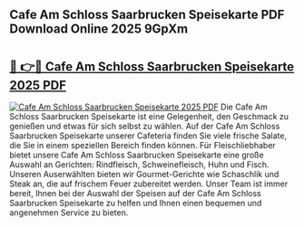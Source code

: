 ## Cafe Am Schloss Saarbrucken Speisekarte PDF Download Online 2025 9GpXm

# <h2><a href="http://gc8psc.nevu.top/?p=Cafe+Am+Schloss+Saarbrucken+Speisekarte">🔗 👉🔴 Cafe Am Schloss Saarbrucken Speisekarte 2025 PDF</a></h2>

[![Cafe Am Schloss Saarbrucken Speisekarte 2025 PDF](https://i.imgur.com/dBaPXMq.png)](http://gc8psc.nevu.top/?p=Cafe+Am+Schloss+Saarbrucken+Speisekarte)
Die Cafe Am Schloss Saarbrucken Speisekarte ist eine Gelegenheit, den Geschmack zu genießen und etwas für sich selbst zu wählen. Auf der Cafe Am Schloss Saarbrucken Speisekarte unserer Cafeteria finden Sie viele frische Salate, die Sie in einem speziellen Bereich finden können. Für Fleischliebhaber bietet unsere Cafe Am Schloss Saarbrucken Speisekarte eine große Auswahl an Gerichten: Rindfleisch, Schweinefleisch, Huhn und Fisch. Unseren Auserwählten bieten wir Gourmet-Gerichte wie Schaschlik und Steak an, die auf frischem Feuer zubereitet werden. Unser Team ist immer bereit, Ihnen bei der Auswahl der Speisen auf der Cafe Am Schloss Saarbrucken Speisekarte zu helfen und Ihnen einen bequemen und angenehmen Service zu bieten.
